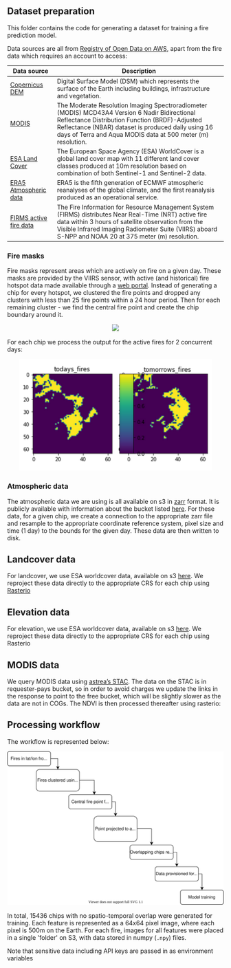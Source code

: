 ## Dataset preparation
This folder contains the code for generating a dataset for training a fire prediction model. 

Data sources are all from [Registry of Open Data on AWS](https://registry.opendata.aws/), apart from the fire data which requires an account to access:

| Data source                                                        | Description                                                                                                                                                                                                                                                            |
|--------------------------------------------------------------------|------------------------------------------------------------------------------------------------------------------------------------------------------------------------------------------------------------------------------------------------------------------------|
| [Copernicus DEM](https://registry.opendata.aws/copernicus-dem/)    | Digital Surface Model (DSM) which represents the surface of the Earth including buildings, infrastructure and vegetation.                                                                                                                                              |
| [MODIS](https://registry.opendata.aws/modis/)                      | The Moderate Resolution Imaging Spectroradiometer (MODIS) MCD43A4 Version 6 Nadir Bidirectional Reflectance Distribution Function (BRDF)-Adjusted Reflectance (NBAR) dataset is produced daily using 16 days of Terra and Aqua MODIS data at 500 meter (m) resolution. |
| [ESA Land Cover](https://registry.opendata.aws/esa-worldcover/)    | The European Space Agency (ESA) WorldCover is a global land cover map with 11 different land cover classes produced at 10m resolution based on combination of both Sentinel-1 and Sentinel-2 data.                                                                     |
| [ERA5 Atmospheric data](https://registry.opendata.aws/ecmwf-era5/) | ERA5 is the fifth generation of ECMWF atmospheric reanalyses of the global climate, and the first reanalysis produced as an operational service.                                                                                                                       |
| [FIRMS active fire data](https://firms.modaps.eosdis.nasa.gov/) | The Fire Information for Resource Management System (FIRMS) distributes Near Real-Time (NRT) active fire data within 3 hours of satellite observation from the Visible Infrared Imaging Radiometer Suite (VIIRS) aboard S-NPP and NOAA 20 at 375 meter (m) resolution. |

### Fire masks
Fire masks represent areas which are actively on fire on a given day. These masks are provided by the VIIRS sensor, with active (and historical) fire hotspot data made available through a [web portal](https://firms.modaps.eosdis.nasa.gov/). Instead of generating a chip for every hotspot, we clustered the fire points and dropped any clusters with less than 25 fire points within a 24 hour period. Then for each remaining cluster - we find the central fire point and create the chip boundary around it. 

<p align="center">
<img src="images/fire_chips.png" width="650">
</p>

For each chip we process the output for the active fires for 2 concurrent days:

<p align="center">
<img src="images/fire_masks.png" width="450">
</p>

### Atmospheric data
The atmospheric data we are using is all available on s3 in [zarr](https://zarr.readthedocs.io/en/stable/) format. It is publicly available with information about the bucket listed [here](https://registry.opendata.aws/ecmwf-era5/). For these data, for a given chip, we create a connection to the appropriate zarr file and resample to the appropriate coordinate reference system, pixel size and time (1 day) to the bounds for the given day. These data are then written to disk.

## Landcover data 
For landcover, we use ESA worldcover data, available on s3 [here](https://registry.opendata.aws/esa-worldcover/). We reproject these data directly to the appropriate CRS for each chip using [Rasterio](https://rasterio.readthedocs.io/en/latest/)

## Elevation data
For elevation, we use ESA worldcover data, available on s3 [here](https://registry.opendata.aws/copernicus-dem/). We reproject these data directly to the appropriate CRS for each chip using Rasterio

## MODIS data
We query MODIS data using [astrea’s STAC](https://eod-catalog-svc-prod.astraea.earth/). The data on the STAC is in requester-pays bucket, so in order to avoid charges we update the links in the response to point to the free bucket, which will be slightly slower as the data are not in COGs. The NDVI is then processed thereafter using rasterio:

## Processing workflow
The workflow is represented below:

<p align="center">
<img src="images/workflow.svg" width="750">
</p>

In total, 15436 chips with no spatio-temporal overlap were generated for training. Each feature is represented as a 64x64 pixel image, where each pixel is 500m on the Earth. For each fire, images for all features were placed in a single 'folder' on S3, with data stored in numpy (`.npy`) files.

Note that sensitive data including API keys are passed in as environment variables